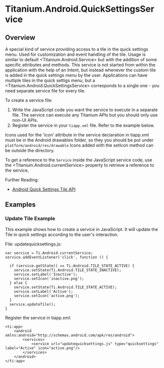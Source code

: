 # Titanium.Android.QuickSettingsService

<ProxySummary/>

## Overview

A special kind of service providing access to a tile in the quick settings menu. Used for customization
and event handling of the tile. Usage is similar to default <Titanium.Android.Service> but with the
addition of some specific attributes and methods. This service is not started from within the application 
with the help of an Intent, but instead whenever the custom tile is added in the quick settings menu by the
user. Applications can have multiple tiles in the quick settigs menu, but a <Titanium.Android.QuickSettingsService>
corresponds to a single one - you need separate service file for every tile.

To create a service file:

  1. Write the JavaScript code you want the service to execute in a separate file.
     The service can execute any Titanium APIs but you should only use non-UI APIs.
  2. Register the service in your `tiapp.xml` file. Refer to the example below.

  Icons used for the 'icon' attribute in the service declaration in tiapp.xml must
  be in the Android drawables folder, so they you should be put under
  `platform/android/res/drawable`
  Icons added with the setIcon method can be outside the directory.

To get a reference to the `Service` inside the JavaScript service code, use the
<Titanium.Android.currentService> property to retrieve a reference to the service,

Further Reading:

  * [Android Quick Settings Tile API](https://developer.android.com/about/versions/nougat/android-7.0.html#tile_api)

## Examples

### Update Tile Example

This example shows how to create a service in JavaScript.
It will update the Tile in quick settings according to the
user's interaction.

File: updatequicksettings.js:

    var service = Ti.Android.currentService;
    service.addEventListener('click', function () {

      if (service.getState() == Ti.Android.TILE_STATE_ACTIVE) {
        service.setState(Ti.Android.TILE_STATE_INACTIVE);
        service.setLabel('Inactive');
        service.setIcon('inactive.png');
      } else {
        service.setState(Ti.Android.TILE_STATE_ACTIVE);
        service.setLabel('Active');
        service.setIcon('active.png');
      }
      service.updateTile();
    }

Register the service in tiapp.xml:

    <ti:app>
        <android xmlns:android="http://schemas.android.com/apk/res/android">
            <services>
                <service url="updatequicksettings.js" type="quicksettings" label="Active" icon="active.png"/>
            </services>
        </android>
    </ti:app>

<ApiDocs/>
